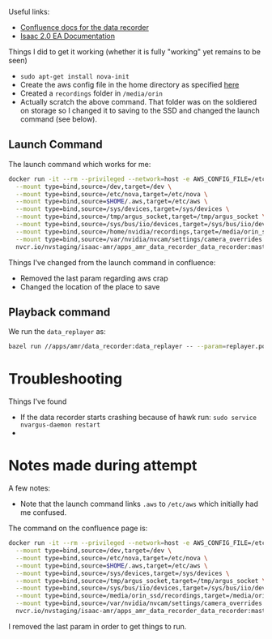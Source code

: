 
Useful links:
* [Confluence docs for the data recorder](https://confluence.nvidia.com/pages/viewpage.action?spaceKey=RPT&title=NOVA+Data+Recording+and+Processing+Guide)
* [Isaac 2.0 EA Documentation](https://docs.google.com/document/d/1Qk0CzmSHjxryREHgF6p-W8YaFu4crf0n4AyfcPdkJMg/edit#)

Things I did to get it working (whether it is fully "working" yet remains to be seen)
* `sudo apt-get install nova-init`
* Create the aws config file in the home directory as specified [here](https://docs.google.com/document/d/1Qk0CzmSHjxryREHgF6p-W8YaFu4crf0n4AyfcPdkJMg/edit#heading=h.dyz0fqqls6c6)
* Created a `recordings` folder in `/media/orin`
* Actually scratch the above command. That folder was on the soldiered on storage so I changed it to saving to the SSD and changed the launch command (see below).

## Launch Command
The launch command which works for me:
```bash
docker run -it --rm --privileged --network=host -e AWS_CONFIG_FILE=/etc/aws/config -e AWS_SHARED_CREDENTIALS_FILE=/etc/aws/credentials \
  --mount type=bind,source=/dev,target=/dev \
  --mount type=bind,source=/etc/nova,target=/etc/nova \
  --mount type=bind,source=$HOME/.aws,target=/etc/aws \
  --mount type=bind,source=/sys/devices,target=/sys/devices \
  --mount type=bind,source=/tmp/argus_socket,target=/tmp/argus_socket \
  --mount type=bind,source=/sys/bus/iio/devices,target=/sys/bus/iio/devices \
  --mount type=bind,source=/home/nvidia/recordings,target=/media/orin_ssd/recordings \
  --mount type=bind,source=/var/nvidia/nvcam/settings/camera_overrides.isp,target=/var/nvidia/nvcam/settings/camera_overrides.isp \
  nvcr.io/nvstaging/isaac-amr/apps_amr_data_recorder_data_recorder:master-aarch64
```
Things I've changed from the launch command in confluence:
* Removed the last param regarding aws crap
* Changed the location of the place to save

## Playback command
We run the `data_replayer` as:
```bash
bazel run //apps/amr/data_recorder:data_replayer -- --param=replayer.pod_replayer=file=file_path=<path>
```

# Troubleshooting

Things I've found
* If the data recorder starts crashing because of hawk run: `sudo service nvargus-daemon restart`
* 

# Notes made during attempt
A few notes:
* Note that the launch command links `.aws` to `/etc/aws` which initially had me confused.

The command on the confluence page is:
```bash
docker run -it --rm --privileged --network=host -e AWS_CONFIG_FILE=/etc/aws/config -e AWS_SHARED_CREDENTIALS_FILE=/etc/aws/credentials \
  --mount type=bind,source=/dev,target=/dev \
  --mount type=bind,source=/etc/nova,target=/etc/nova \
  --mount type=bind,source=$HOME/.aws,target=/etc/aws \
  --mount type=bind,source=/sys/devices,target=/sys/devices \
  --mount type=bind,source=/tmp/argus_socket,target=/tmp/argus_socket \
  --mount type=bind,source=/sys/bus/iio/devices,target=/sys/bus/iio/devices \
  --mount type=bind,source=/media/orin_ssd/recordings,target=/media/orin_ssd/recordings \
  --mount type=bind,source=/var/nvidia/nvcam/settings/camera_overrides.isp,target=/var/nvidia/nvcam/settings/camera_overrides.isp \
  nvcr.io/nvstaging/isaac-amr/apps_amr_data_recorder_data_recorder:master-aarch64 --param=uploader.s3_uploader=s3_uploader=bucket=<bucket>
```
I removed the last param in order to get things to run.